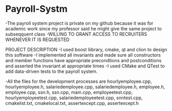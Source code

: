 # Payroll-Systm


-The payroll system project is private on my github because it was for academic work 
since my professor said he might give the same project to subseqquent class
-WILLING TO GRANT ACCESS TO RECRUITERS WHENEVER IT IS REQUESTED

PROJECT DESCRIPTION
-I used boost liibrary, cmake, qt and clion to design this software
-I implemented all invariants and made sure all constructors and member functions have
appropriate precondtions and postconditions and asserted the invariant at appropriate times
-I used CMake and QTest to add data-driven tests to the payroll system. 

-All the files for the development processes are hourlyemployee.cpp, hourlyemployee.h, salariedemployee.cpp, 
salariedemployee.h, employee.h, employee.cpp, ssn.h, ssn.cpp, main.cpp, employeetest.cpp, hourlyemployeetest.cpp,
salariedemployeetest.cpp, snntest.cpp, cmakelist.txt, cmakelocal.txt, assertexcept.cpp, assertexcept.h

